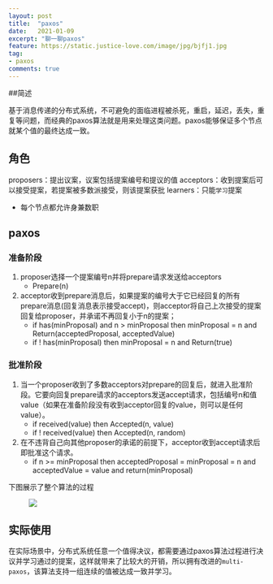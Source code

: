 ```yaml
---
layout: post
title:  "paxos"
date:   2021-01-09
excerpt: "聊一聊paxos"
feature: https://static.justice-love.com/image/jpg/bjfj1.jpg
tag:
- paxos
comments: true
---
```


##简述

基于消息传递的分布式系统，不可避免的面临进程被杀死，重启，延迟，丢失，重复等问题，而经典的paxos算法就是用来处理这类问题。paxos能够保证多个节点就某个值的最终达成一致。

## 角色

proposers：提出议案，议案包括提案编号和提议的值
acceptors：收到提案后可以接受提案，若提案被多数派接受，则该提案获批
learners：只能`学习`提案

* 每个节点都允许身兼数职

## paxos

### 准备阶段

1. proposer选择一个提案编号n并将prepare请求发送给acceptors
   * Prepare(n)
2. acceptor收到prepare消息后，如果提案的编号大于它已经回复的所有prepare消息(回复消息表示接受accept)，则acceptor将自己上次接受的提案回复给proposer，并承诺不再回复小于n的提案；
   * if has(minProposal) and n > minProposal then minProposal = n and Return(acceptedProposal, acceptedValue)   
   * if ! has(minProposal) then minProposal = n and Return(true)

### 批准阶段

1. 当一个proposer收到了多数acceptors对prepare的回复后，就进入批准阶段。它要向回复prepare请求的acceptors发送accept请求，包括编号n和值value（如果在准备阶段没有收到acceptor回复的value，则可以是任何value）。
   * if received(value) then Accepted(n, value)
   * if ! received(value) then Accepted(n, random)
2. 在不违背自己向其他proposer的承诺的前提下，acceptor收到accept请求后即批准这个请求。
   * if n >= minProposal then acceptedProposal = minProposal = n and acceptedValue = value and return(minProposal)
   
下图展示了整个算法的过程
<figure>
    <img src="{{ site.staticUrl }}/image/jpg/paxos.jpg" />
</figure>

## 实际使用

在实际场景中，分布式系统任意一个值得决议，都需要通过paxos算法过程进行决议并学习通过的提案，这样就带来了比较大的开销，所以拥有改进的`multi-paxos`，该算法支持一组连续的值被达成一致并学习。